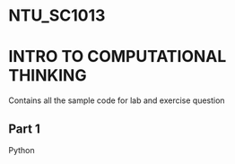 # NTU_SC1013
# INTRO TO COMPUTATIONAL THINKING

Contains all the sample code for lab and exercise question

## Part 1
Python